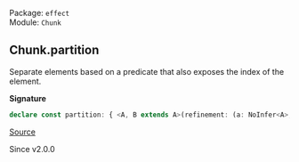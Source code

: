 Package: `effect`<br />
Module: `Chunk`<br />

## Chunk.partition

Separate elements based on a predicate that also exposes the index of the element.

**Signature**

```ts
declare const partition: { <A, B extends A>(refinement: (a: NoInfer<A>, i: number) => a is B): (self: Chunk<A>) => [excluded: Chunk<Exclude<A, B>>, satisfying: Chunk<B>]; <A>(predicate: (a: NoInfer<A>, i: number) => boolean): (self: Chunk<A>) => [excluded: Chunk<A>, satisfying: Chunk<A>]; <A, B extends A>(self: Chunk<A>, refinement: (a: A, i: number) => a is B): [excluded: Chunk<Exclude<A, B>>, satisfying: Chunk<B>]; <A>(self: Chunk<A>, predicate: (a: A, i: number) => boolean): [excluded: Chunk<A>, satisfying: Chunk<A>]; }
```

[Source](https://github.com/Effect-TS/effect/tree/main/packages/effect/src/Chunk.ts#L966)

Since v2.0.0